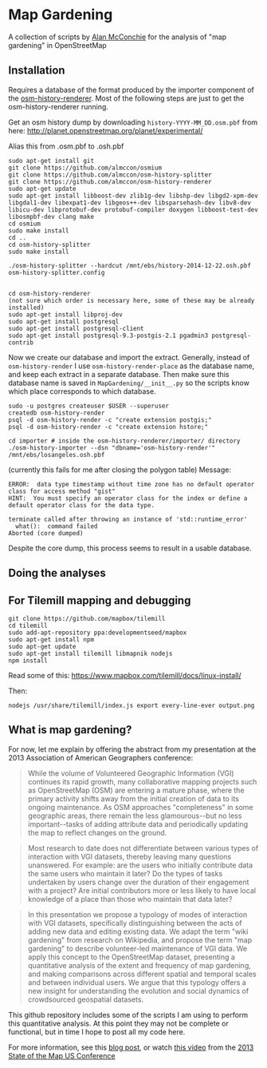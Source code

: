 Map Gardening
=========

A collection of scripts by [Alan McConchie](https://github.com/almccon) for the analysis of "map gardening" in OpenStreetMap

Installation
----

Requires a database of the format produced by the importer component of the [osm-history-renderer](https://github.com/MaZderMind/osm-history-renderer). Most of the following steps are just to get the osm-history-renderer running.

Get an osm history dump by downloading `history-YYYY-MM_DD.osm.pbf` from here: http://planet.openstreetmap.org/planet/experimental/

Alias this from .osm.pbf to .osh.pbf


```
sudo apt-get install git
git clone https://github.com/almccon/osmium
git clone https://github.com/almccon/osm-history-splitter
git clone https://github.com/almccon/osm-history-renderer
sudo apt-get update
sudo apt-get install libboost-dev zlib1g-dev libshp-dev libgd2-xpm-dev libgdal1-dev libexpat1-dev libgeos++-dev libsparsehash-dev libv8-dev libicu-dev libprotobuf-dev protobuf-compiler doxygen libboost-test-dev libosmpbf-dev clang make
cd osmium
sudo make install
cd ..
cd osm-history-splitter
sudo make install

./osm-history-splitter --hardcut /mnt/ebs/history-2014-12-22.osh.pbf osm-history-splitter.config


cd osm-history-renderer
(not sure which order is necessary here, some of these may be already installed)
sudo apt-get install libproj-dev
sudo apt-get install postgresql
sudo apt-get install postgresql-client
sudo apt-get install postgresql-9.3-postgis-2.1 pgadmin3 postgresql-contrib
```

Now we create our database and import the extract. Generally, instead of `osm-history-render` I use `osm-history-render-place` as the database name, and keep each extract in a separate database. Then make sure this database name is saved in `MapGardening/__init__.py` so the scripts know which place corresponds to which database.

```
sudo -u postgres createuser $USER --superuser
createdb osm-history-render
psql -d osm-history-render -c "create extension postgis;"
psql -d osm-history-render -c "create extension hstore;"

cd importer # inside the osm-history-renderer/importer/ directory
./osm-history-importer --dsn "dbname='osm-history-render'" /mnt/ebs/losangeles.osh.pbf
```

(currently this fails for me after closing the polygon table)
Message:

```
ERROR:  data type timestamp without time zone has no default operator class for access method "gist"
HINT:  You must specify an operator class for the index or define a default operator class for the data type.

terminate called after throwing an instance of 'std::runtime_error'
  what():  command failed
Aborted (core dumped)
```

Despite the core dump, this process seems to result in a usable database.

Doing the analyses
----



For Tilemill mapping and debugging
----

```
git clone https://github.com/mapbox/tilemill
cd tilemill
sudo add-apt-repository ppa:developmentseed/mapbox
sudo apt-get install npm
sudo apt-get update
sudo apt-get install tilemill libmapnik nodejs
npm install
```

Read some of this:
https://www.mapbox.com/tilemill/docs/linux-install/

Then:

```
nodejs /usr/share/tilemill/index.js export every-line-ever output.png

```


What is map gardening? 
----

For now, let me explain by offering the abstract from my presentation at the 2013 Association of American Geographers conference:

> While the volume of Volunteered Geographic Information (VGI) continues its rapid growth, many collaborative mapping projects such as OpenStreetMap (OSM) are entering a mature phase, where the primary activity shifts away from the initial creation of data to its ongoing maintenance. As OSM approaches "completeness" in some geographic areas, there remain the less glamourous--but no less important--tasks of adding attribute data and periodically updating the map to reflect changes on the ground.

> Most research to date does not differentiate between various types of interaction with VGI datasets, thereby leaving many questions unanswered. For example: are the users who initially contribute data the same users who maintain it later? Do the types of tasks undertaken by users change over the duration of their engagement with a project? Are initial contributors more or less likely to have local knowledge of a place than those who maintain that data later?

> In this presentation we propose a typology of modes of interaction with VGI datasets, specifically distinguishing between the acts of adding new data and editing existing data. We adapt the term "wiki gardening" from research on Wikipedia, and propose the term "map gardening" to describe volunteer-led maintenance of VGI data. We apply this concept to the OpenStreetMap dataset, presenting a quantitative analysis of the extent and frequency of map gardening, and making comparisons across different spatial and temporal scales and between individual users. We argue that this typology offers a new insight for understanding the evolution and social dynamics of crowdsourced geospatial datasets.

This github repository includes some of the scripts I am using to perform this quantitative analysis. At this point they may not be complete or functional, but in time I hope to post all my code here.

For more information, see this [blog post](http://mappingmashups.net/2013/05/25/introducing-map-gardening/), or watch [this video](http://vimeopro.com/openstreetmapus/state-of-the-map-us-2013/video/68097490) from the [2013 State of the Map US Conference](http://stateofthemap.us/)
